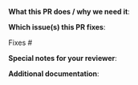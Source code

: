 <!--  Thanks for sending a pull request!  Here are some tips for you:

If this is your first time, please read our contributor guidelines: https://github.com/kubernetes-sigs/kubebuilder-declarative-pattern/blob/master/CONTRIBUTING.md
-->

**What this PR does / why we need it**:

**Which issue(s) this PR fixes**:
<!--
*Automatically closes linked issue when PR is merged.
Usage: `Fixes #<issue number>`, or `Fixes (paste link of issue)`.
-->
Fixes #

**Special notes for your reviewer**:

**Additional documentation**:

